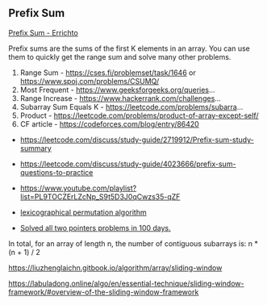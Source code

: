 ## Prefix Sum

[Prefix Sum - Errichto](https://www.youtube.com/watch?v=PhgtNY_-CiY&ab_channel=ErrichtoAlgorithms)

Prefix sums are the sums of the first K elements in an array. You can use them to quickly get the range sum and solve many other problems.


1. Range Sum - https://cses.fi/problemset/task/1646 or https://www.spoj.com/problems/CSUMQ/
2. Most Frequent - https://www.geeksforgeeks.org/queries...
3. Range Increase - https://www.hackerrank.com/challenges...
4. Subarray Sum Equals K - https://leetcode.com/problems/subarra...
5. Product - https://leetcode.com/problems/product-of-array-except-self/
6. CF article - https://codeforces.com/blog/entry/86420

- https://leetcode.com/discuss/study-guide/2719912/Prefix-sum-study-summary
- https://leetcode.com/discuss/study-guide/4023666/prefix-sum-questions-to-practice
- https://www.youtube.com/playlist?list=PL9TOCZErLZcNp_S9t5D3J0qCwzs35-qZF

- [lexicographical permutation algorithm](https://www.nayuki.io/page/next-lexicographical-permutation-algorithm)
- [Solved all two pointers problems in 100 days.](https://leetcode.com/discuss/study-guide/1688903/Solved-all-two-pointers-problems-in-100-days.)

In total, for an array of length n, the number of contiguous subarrays is: n * (n + 1) / 2


https://liuzhenglaichn.gitbook.io/algorithm/array/sliding-window

https://labuladong.online/algo/en/essential-technique/sliding-window-framework/#overview-of-the-sliding-window-framework